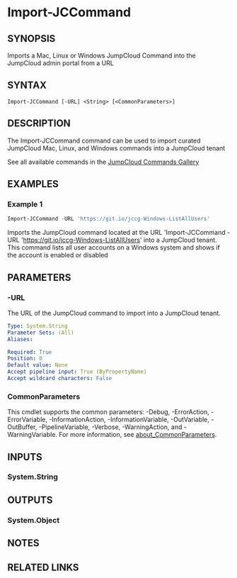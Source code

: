 # Import-JCCommand

## SYNOPSIS
Imports a Mac, Linux or Windows JumpCloud Command into the JumpCloud admin portal from a URL

## SYNTAX

```
Import-JCCommand [-URL] <String> [<CommonParameters>]
```

## DESCRIPTION
The Import-JCCommand command can be used to import curated JumpCloud Mac, Linux, and Windows commands into a JumpCloud tenant

See all available commands in the [JumpCloud Commands Gallery](https://github.com/TheJumpCloud/support/tree/master/PowerShell/JumpCloud%20Commands%20Gallery)

## EXAMPLES

### Example 1
```powershell
Import-JCCommand -URL 'https://git.io/jccg-Windows-ListAllUsers'
```

Imports the JumpCloud command located at the URL 'Import-JCCommand -URL 'https://git.io/jccg-Windows-ListAllUsers' into a JumpCloud tenant. This command lists all user accounts on a Windows system and shows if the account is enabled or disabled

## PARAMETERS

### -URL
The URL of the JumpCloud command to import into a JumpCloud tenant.

```yaml
Type: System.String
Parameter Sets: (All)
Aliases:

Required: True
Position: 0
Default value: None
Accept pipeline input: True (ByPropertyName)
Accept wildcard characters: False
```

### CommonParameters
This cmdlet supports the common parameters: -Debug, -ErrorAction, -ErrorVariable, -InformationAction, -InformationVariable, -OutVariable, -OutBuffer, -PipelineVariable, -Verbose, -WarningAction, and -WarningVariable. For more information, see [about_CommonParameters](http://go.microsoft.com/fwlink/?LinkID=113216).

## INPUTS

### System.String

## OUTPUTS

### System.Object
## NOTES

## RELATED LINKS
